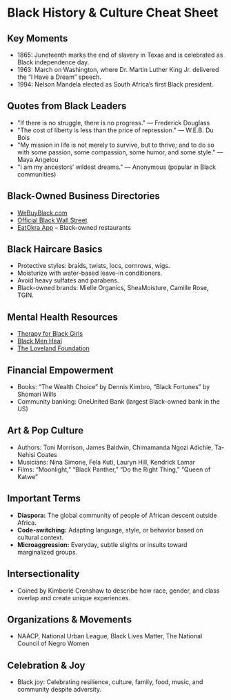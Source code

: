 # Black History & Culture Cheat Sheet

## Key Moments
- 1865: Juneteenth marks the end of slavery in Texas and is celebrated as Black independence day.
- 1963: March on Washington, where Dr. Martin Luther King Jr. delivered the “I Have a Dream” speech.
- 1994: Nelson Mandela elected as South Africa’s first Black president.

## Quotes from Black Leaders
- "If there is no struggle, there is no progress." — Frederick Douglass
- "The cost of liberty is less than the price of repression." — W.E.B. Du Bois
- "My mission in life is not merely to survive, but to thrive; and to do so with some passion, some compassion, some humor, and some style." — Maya Angelou
- "I am my ancestors’ wildest dreams." — Anonymous (popular in Black communities)

## Black-Owned Business Directories
- [WeBuyBlack.com](https://webuyblack.com)
- [Official Black Wall Street](https://officialblackwallstreet.com)
- [EatOkra App](https://www.eatokra.com) – Black-owned restaurants

## Black Haircare Basics
- Protective styles: braids, twists, locs, cornrows, wigs.
- Moisturize with water-based leave-in conditioners.
- Avoid heavy sulfates and parabens.
- Black-owned brands: Mielle Organics, SheaMoisture, Camille Rose, TGIN.

## Mental Health Resources
- [Therapy for Black Girls](https://www.therapyforblackgirls.com)
- [Black Men Heal](https://blackmenheal.org)
- [The Loveland Foundation](https://thelovelandfoundation.org)

## Financial Empowerment
- Books: “The Wealth Choice” by Dennis Kimbro, “Black Fortunes” by Shomari Wills
- Community banking: OneUnited Bank (largest Black-owned bank in the US)

## Art & Pop Culture
- Authors: Toni Morrison, James Baldwin, Chimamanda Ngozi Adichie, Ta-Nehisi Coates
- Musicians: Nina Simone, Fela Kuti, Lauryn Hill, Kendrick Lamar
- Films: “Moonlight,” “Black Panther,” “Do the Right Thing,” “Queen of Katwe”

## Important Terms
- **Diaspora:** The global community of people of African descent outside Africa.
- **Code-switching:** Adapting language, style, or behavior based on cultural context.
- **Microaggression:** Everyday, subtle slights or insults toward marginalized groups.

## Intersectionality
- Coined by Kimberlé Crenshaw to describe how race, gender, and class overlap and create unique experiences.

## Organizations & Movements
- NAACP, National Urban League, Black Lives Matter, The National Council of Negro Women

## Celebration & Joy
- Black joy: Celebrating resilience, culture, family, food, music, and community despite adversity.
